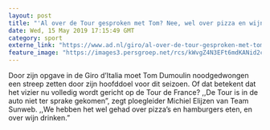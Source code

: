 ```yaml
---
layout: post
title: "'Al over de Tour gesproken met Tom? Nee, wel over pizza en wijn’"
date: Wed, 15 May 2019 17:15:49 GMT
category: sport
externe_link: "https://www.ad.nl/giro/al-over-de-tour-gesproken-met-tom-nee-wel-over-pizza-en-wijn~ae26d797/"
feature_image: "https://images3.persgroep.net/rcs/kWvgZ4N3EFt6mdKANid2c8OkeY0/diocontent/148452745/_fitwidth/400/?appId=21791a8992982cd8da851550a453bd7f&quality=0.7"
---
```


Door zijn opgave in de Giro d’Italia moet Tom Dumoulin noodgedwongen een streep zetten door zijn hoofddoel voor dit seizoen. Of dat betekent dat het vizier nu volledig wordt gericht op de Tour de France? ,,De Tour is in de auto niet ter sprake gekomen”, zegt ploegleider Michiel Elijzen van Team Sunweb. ,,We hebben het wel gehad over pizza’s en hamburgers eten, en over wijn drinken.”
